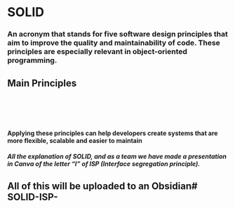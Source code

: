 
# SOLID

### An acronym that stands for five software design principles that aim to improve the quality and maintainability of code. These principles are especially relevant in object-oriented programming.


## Main Principles

```S - Single Responsibility Principle (SRP) : This principle states that a class should have a single reason to change, i.e. it should have a single responsibility. This means that each class should be responsible for only one part of the programme's functionality, which makes it easier to maintain and understand.
```

```O - Open/Closed Principle (OCP) : This principle indicates that ‘entities’ (such as classes, modules or functions) should be open for extension, but closed for modification. This means that it should be possible to add new functionality to a class without modifying its existing code, which can be achieved by inheritance or composition.
```

```L - Liskov Substitution Principle (LSP) : This principle states that the objects of a derived class must be able to replace the objects of the base class without altering the correct functioning of the program. In other words, if a class A is a subclass of B, then it must be possible to use A in place of B without errors occurring.
```

```I - Interface Segregation Principle (ISP) : This principle suggests that it is better to have many specific interfaces rather than a single general interface. Clients should not be forced to rely on interfaces that they do not use. This promotes the creation of smaller, more specific interfaces that are easier to implement and maintain.
```

```D - Dependency Inversion Principle (DIP) : This principle states that dependencies must be on abstractions and not on concretes. In other words, high-level classes should not depend on low-level classes, but both should depend on abstractions (such as interfaces or abstract classes). This helps to reduce coupling and increase the flexibility of the system.
```

#### Applying these principles can help developers create systems that are more flexible, scalable and easier to maintain

##### All the explanation of SOLID, and as a team we have made a presentation in Canva of the letter “I” of ISP (Interface segregation principle).

## All of this will be uploaded to an Obsidian# SOLID-ISP-
